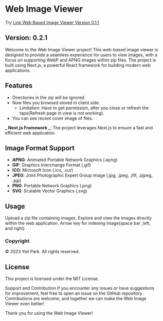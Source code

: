 # Web Image Viewer

Try [Link Web Based Image Viewer Version 0.1.1 ](https://viewer.yesyeil.ca/)

## Version: 0.2.1

Welcome to the Web Image Viewer project! This web-based image viewer is designed to provide a seamless experience for users to view images, with a focus on supporting WebP and APNG images within zip files. The project is built using Next.js, a powerful React framework for building modern web applications.

## Features

- Directories in the zip will be ignored
- Now files you browsed stored in client side.
  - Limitation: Have to get permission, after you close or refresh the taps(Refresh page in view is not working).
- You can see recent cover image of files.

**_ Next.js Framework _**: The project leverages Next.js to ensure a fast and efficient web application.

## Image Format Support

- **APNG**: Animated Portable Network Graphics (.apng)
- **GIF**: Graphics Interchange Format (.gif)
- **ICO**: Microsoft Icon (.ico, .cur)
- **JPEG**: Joint Photographic Expert Group image (.jpg, .jpeg, .jfif, .pjpeg, .pjp)
- **PNG**: Portable Network Graphics (.png)
- **SVG**: Scalable Vector Graphics (.svg)

## Usage

Upload a zip file containing images.
Explore and view the images directly within the web application.
Arrow key for indexing image(space bar ,left, and right)

### Copyright

© 2023 Yeil Park. All rights reserved.

## License

This project is licensed under the MIT License.

Support and Contribution
If you encounter any issues or have suggestions for improvement, feel free to open an issue on the GitHub repository. Contributions are welcome, and together we can make the Web Image Viewer even better!

Thank you for using the Web Image Viewer!
